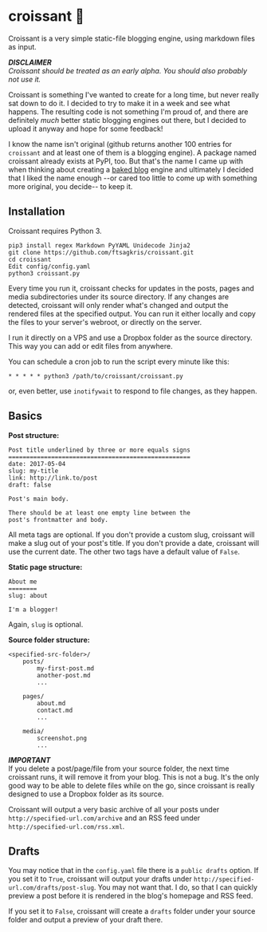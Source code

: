 croissant 🥐
============
Croissant is a very simple static-file blogging engine, using markdown files as input.

***DISCLAIMER***  
*Croissant should be treated as an early alpha. You should also probably not use it.*

Croissant is something I've wanted to create for a long time, but never really sat down to do it. I decided to try to make it in a week and see what happens. The resulting code is not something I'm proud of, and there are definitely *much* better static blogging engines out there, but I decided to upload it anyway and hope for some feedback!

I know the name isn't original (github returns another 100 entries for `croissant` and at least one of them is a blogging engine). A package named croissant already exists at PyPI, too. But that's the name I came up with when thinking about creating a [baked blog](http://inessential.com/2011/03/16/a_plea_for_baked_weblogs) engine and ultimately I decided that I liked the name enough --or cared too little to come up with something more original, you decide-- to keep it.

Installation
------------
Croissant requires Python 3.

	pip3 install regex Markdown PyYAML Unidecode Jinja2
	git clone https://github.com/ftsagkris/croissant.git
	cd croissant
	Edit config/config.yaml
	python3 croissant.py

Every time you run it, croissant checks for updates in the posts, pages and media subdirectories under its source directory. If any changes are detected, croissant will only render what's changed and output the rendered files at the specified output. You can run it either locally and copy the files to your server's webroot, or directly on the server.

I run it directly on a VPS and use a Dropbox folder as the source directory. This way you can add or edit files from anywhere.

You can schedule a cron job to run the script every minute like this:

	* * * * * python3 /path/to/croissant/croissant.py

or, even better, use `inotifywait` to respond to file changes, as they happen.

Basics
------
**Post structure:**

	Post title underlined by three or more equals signs
	===================================================
	date: 2017-05-04
	slug: my-title
	link: http://link.to/post
	draft: false
	
	Post's main body.
	
	There should be at least one empty line between the 
	post's frontmatter and body.

All meta tags are optional. If you don't provide a custom slug, croissant will make a slug out of your post's title. If you don't provide a date, croissant will use the current date. The other two tags have a default value of `False`.

**Static page structure:**

	About me
	========
	slug: about
	
	I'm a blogger!

Again, `slug` is optional.

**Source folder structure:**

	<specified-src-folder>/
		posts/
			my-first-post.md
			another-post.md
			...
		
		pages/
			about.md
			contact.md
			...
		
		media/
			screenshot.png
			...

***IMPORTANT***  
If you delete a post/page/file from your source folder, the next time croissant runs, it will remove it from your blog. This is not a bug. It's the only good way to be able to delete files while on the go, since croissant is really designed to use a Dropbox folder as its source.

Croissant will output a very basic archive of all your posts under `http://specified-url.com/archive` and an RSS feed under `http://specified-url.com/rss.xml`.

Drafts
------
You may notice that in the `config.yaml` file there is a `public drafts` option. If you set it to `True`, croissant will output your drafts under `http://specified-url.com/drafts/post-slug`. You may not want that. I do, so that I can quickly preview a post before it is rendered in the blog's homepage and RSS feed.

If you set it to `False`, croissant will create a `drafts` folder under your source folder and output a preview of your draft there.